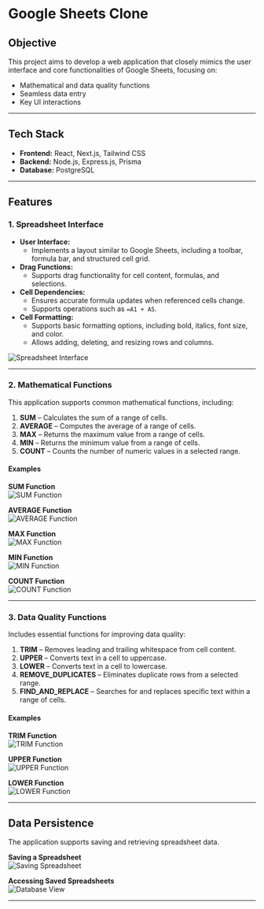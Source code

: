 # Google Sheets Clone

## Objective  
This project aims to develop a web application that closely mimics the user interface and core functionalities of Google Sheets, focusing on:  
- Mathematical and data quality functions  
- Seamless data entry  
- Key UI interactions 

---

## Tech Stack  

- **Frontend:** React, Next.js, Tailwind CSS  
- **Backend:** Node.js, Express.js, Prisma  
- **Database:** PostgreSQL  

---


## Features  

### 1. Spreadsheet Interface  
- **User Interface:**  
  - Implements a layout similar to Google Sheets, including a toolbar, formula bar, and structured cell grid.  
- **Drag Functions:**  
  - Supports drag functionality for cell content, formulas, and selections.  
- **Cell Dependencies:**  
  - Ensures accurate formula updates when referenced cells change.  
  - Supports operations such as `=A1 + A5`.  
- **Cell Formatting:**  
  - Supports basic formatting options, including bold, italics, font size, and color.  
  - Allows adding, deleting, and resizing rows and columns.  

![Spreadsheet Interface](https://github.com/user-attachments/assets/0d4961cf-1c95-458c-a83f-33222f894d49)  

---

### 2. Mathematical Functions  
This application supports common mathematical functions, including:  

1. **SUM** – Calculates the sum of a range of cells.  
2. **AVERAGE** – Computes the average of a range of cells.  
3. **MAX** – Returns the maximum value from a range of cells.  
4. **MIN** – Returns the minimum value from a range of cells.  
5. **COUNT** – Counts the number of numeric values in a selected range.  

#### Examples  

**SUM Function**  
![SUM Function](https://github.com/user-attachments/assets/426b9060-b8d8-4944-91d1-32aa233aa9c2)  

**AVERAGE Function**  
![AVERAGE Function](https://github.com/user-attachments/assets/b24f3ce1-610f-4401-9f05-c2d5116f9144)  

**MAX Function**  
![MAX Function](https://github.com/user-attachments/assets/aa41f00a-536a-4a70-8fa2-ec500e8574a8)  

**MIN Function**  
![MIN Function](https://github.com/user-attachments/assets/d5d27ba6-d9b3-4c3d-acc3-d86498c3f61c)  

**COUNT Function**  
![COUNT Function](https://github.com/user-attachments/assets/dea858a7-24a9-49f1-a595-f669b3ab0a52)  

---

### 3. Data Quality Functions  
Includes essential functions for improving data quality:  

1. **TRIM** – Removes leading and trailing whitespace from cell content.  
2. **UPPER** – Converts text in a cell to uppercase.  
3. **LOWER** – Converts text in a cell to lowercase.  
4. **REMOVE_DUPLICATES** – Eliminates duplicate rows from a selected range.  
5. **FIND_AND_REPLACE** – Searches for and replaces specific text within a range of cells.  

#### Examples  

**TRIM Function**  
![TRIM Function](https://github.com/user-attachments/assets/b56270d0-9363-4b08-944a-78749afff953)  

**UPPER Function**  
![UPPER Function](https://github.com/user-attachments/assets/e50d1e6b-b8eb-478e-9791-5b2a6fa14596)  

**LOWER Function**  
![LOWER Function](https://github.com/user-attachments/assets/f6e45722-a734-447f-9f68-75ad9557dec5)  

---

## Data Persistence  

The application supports saving and retrieving spreadsheet data.  

**Saving a Spreadsheet**  
![Saving Spreadsheet](https://github.com/user-attachments/assets/afe27119-6bf6-4ea1-b49e-85d2c98e5611)  

**Accessing Saved Spreadsheets**  
![Database View](https://github.com/user-attachments/assets/3d912e7e-e1c3-482a-8091-363d1894444f)  

---








